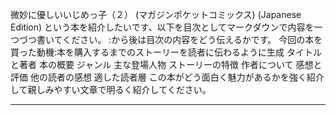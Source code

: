 微妙に優しいいじめっ子（２） (マガジンポケットコミックス) (Japanese Edition)
という本を紹介したいです、以下を目次としてマークダウンで内容を一つづつ書いてください。
:から後は目次の内容をどう伝えるかです。
今回の本を買った動機:本を購入するまでのストーリーを読者に伝わるように生成
タイトルと著者
本の概要
ジャンル
主な登場人物
ストーリーの特徴
作者について
感想と評価
他の読者の感想
適した読者層
この本がどう面白く魅力があるかを強く紹介して親しみやすい文章で明るく紹介してください。


---